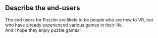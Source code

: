 ## Describe the end-users

The end users for Puzzler are likely to be people who are new to VR, but who have already experienced various games in their life.  
And I hope they enjoy puzzle games!
